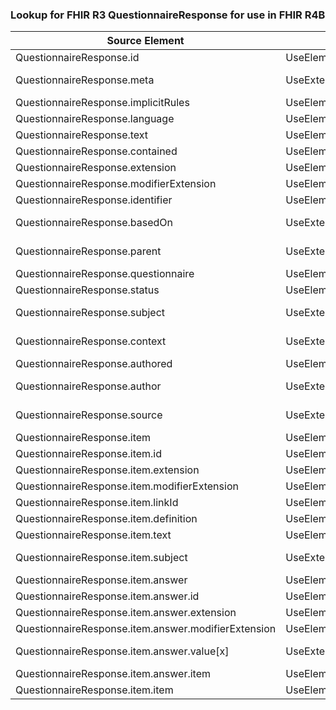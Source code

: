 ### Lookup for FHIR R3 QuestionnaireResponse for use in FHIR R4B

| Source Element | Usage | Target |
| -------------- | ----- | ------ |
| QuestionnaireResponse.id | UseElementSameName | QuestionnaireResponse.id |
| QuestionnaireResponse.meta | UseExtension | http://hl7.org/fhir/3.0/StructureDefinition/extension-QuestionnaireResponse.meta |
| QuestionnaireResponse.implicitRules | UseElementSameName | QuestionnaireResponse.implicitRules |
| QuestionnaireResponse.language | UseElementSameName | QuestionnaireResponse.language |
| QuestionnaireResponse.text | UseElementSameName | QuestionnaireResponse.text |
| QuestionnaireResponse.contained | UseElementSameName | QuestionnaireResponse.contained |
| QuestionnaireResponse.extension | UseElementSameName | QuestionnaireResponse.extension |
| QuestionnaireResponse.modifierExtension | UseElementSameName | QuestionnaireResponse.modifierExtension |
| QuestionnaireResponse.identifier | UseElementSameName | QuestionnaireResponse.identifier |
| QuestionnaireResponse.basedOn | UseExtension | http://hl7.org/fhir/3.0/StructureDefinition/extension-QuestionnaireResponse.basedOn |
| QuestionnaireResponse.parent | UseExtension | http://hl7.org/fhir/3.0/StructureDefinition/extension-QuestionnaireResponse.parent |
| QuestionnaireResponse.questionnaire | UseElementSameName | QuestionnaireResponse.questionnaire |
| QuestionnaireResponse.status | UseElementSameName | QuestionnaireResponse.status |
| QuestionnaireResponse.subject | UseExtension | http://hl7.org/fhir/3.0/StructureDefinition/extension-QuestionnaireResponse.subject |
| QuestionnaireResponse.context | UseExtension | http://hl7.org/fhir/3.0/StructureDefinition/extension-QuestionnaireResponse.context |
| QuestionnaireResponse.authored | UseElementSameName | QuestionnaireResponse.authored |
| QuestionnaireResponse.author | UseExtension | http://hl7.org/fhir/3.0/StructureDefinition/extension-QuestionnaireResponse.author |
| QuestionnaireResponse.source | UseExtension | http://hl7.org/fhir/3.0/StructureDefinition/extension-QuestionnaireResponse.source |
| QuestionnaireResponse.item | UseElementSameName | QuestionnaireResponse.item |
| QuestionnaireResponse.item.id | UseElementSameName | QuestionnaireResponse.item.id |
| QuestionnaireResponse.item.extension | UseElementSameName | QuestionnaireResponse.item.extension |
| QuestionnaireResponse.item.modifierExtension | UseElementSameName | QuestionnaireResponse.item.modifierExtension |
| QuestionnaireResponse.item.linkId | UseElementSameName | QuestionnaireResponse.item.linkId |
| QuestionnaireResponse.item.definition | UseElementSameName | QuestionnaireResponse.item.definition |
| QuestionnaireResponse.item.text | UseElementSameName | QuestionnaireResponse.item.text |
| QuestionnaireResponse.item.subject | UseExtension | http://hl7.org/fhir/3.0/StructureDefinition/extension-QuestionnaireResponse.item.subject |
| QuestionnaireResponse.item.answer | UseElementSameName | QuestionnaireResponse.item.answer |
| QuestionnaireResponse.item.answer.id | UseElementSameName | QuestionnaireResponse.item.answer.id |
| QuestionnaireResponse.item.answer.extension | UseElementSameName | QuestionnaireResponse.item.answer.extension |
| QuestionnaireResponse.item.answer.modifierExtension | UseElementSameName | QuestionnaireResponse.item.answer.modifierExtension |
| QuestionnaireResponse.item.answer.value[x] | UseExtension | http://hl7.org/fhir/3.0/StructureDefinition/extension-QuestionnaireResponse.item.answer.value |
| QuestionnaireResponse.item.answer.item | UseElementSameName | QuestionnaireResponse.item.answer.item |
| QuestionnaireResponse.item.item | UseElementSameName | QuestionnaireResponse.item.item |
